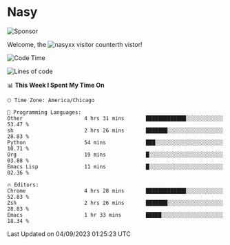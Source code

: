 # Nasy

<!--
<p align="center">
<img height="200" src="https://github-readme-stats.vercel.app/api?username=nasyxx&count_private=true&show_icons=true&theme=dracula&include_all_commits=true"/>
<img height="200" src="https://github-readme-stats.vercel.app/api/top-langs/?username=nasyxx&theme=dracula&hide=html,jupyter+notebook&count_private=true&show_icons=true"/>
</p>

  
----------------
-->

![Sponsor](https://img.shields.io/static/v1.svg?label=Sponsor&message=%E2%9D%A4&logo=GitHub&style=flat&color=pink)
 
Welcome, the ![nasyxx visitor counter](https://count.getloli.com/get/@nasyxx?theme=rule34)th vistor!
 
<!--START_SECTION:waka-->
![Code Time](http://img.shields.io/badge/Code%20Time-3%2C673%20hrs%207%20mins-blue)

![Lines of code](https://img.shields.io/badge/From%20Hello%20World%20I%27ve%20Written-6.3%20million%20lines%20of%20code-blue)

📊 **This Week I Spent My Time On** 

```text
🕑︎ Time Zone: America/Chicago

💬 Programming Languages: 
Other                    4 hrs 31 mins       █████████████░░░░░░░░░░░░   53.47 % 
sh                       2 hrs 26 mins       ███████░░░░░░░░░░░░░░░░░░   28.83 % 
Python                   54 mins             ███░░░░░░░░░░░░░░░░░░░░░░   10.71 % 
Org                      19 mins             █░░░░░░░░░░░░░░░░░░░░░░░░   03.88 % 
Emacs Lisp               11 mins             █░░░░░░░░░░░░░░░░░░░░░░░░   02.36 % 

🔥 Editors: 
Chrome                   4 hrs 28 mins       █████████████░░░░░░░░░░░░   52.83 % 
Zsh                      2 hrs 26 mins       ███████░░░░░░░░░░░░░░░░░░   28.83 % 
Emacs                    1 hr 33 mins        █████░░░░░░░░░░░░░░░░░░░░   18.34 % 
```


 Last Updated on 04/09/2023 01:25:23 UTC
<!--END_SECTION:waka-->

<!-- ![visitors](https://visitor-badge.laobi.icu/badge?page_id=nasyxx.nasyxx) -->
